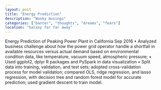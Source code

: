 ```yaml
---
layout: post
title: "Energy Prediction"
description: "Wooky musings"
categories: ["banter", "thoughts", "dreams", "fears"]
location: "Galaxy far far away"
---
```

Energy Prediction of Peaking Power Plant in California Sep 2016
• Analyzed business challenge about how the power grid operator handle a shortfall in available resources versus
actual demand based on environmental condition data, like temperature, vacuum speed, atmospheric pressure;
• Used ggplot2, dplyr R packages and PySpark in data visualization
• Split data into training, validation, and test sets; adopted cross-validation process for model validation; compared
OLS, ridge regression, and lasso regression, with decision tree and random forest model for accurate prediction;
used gradient descent to train model.
